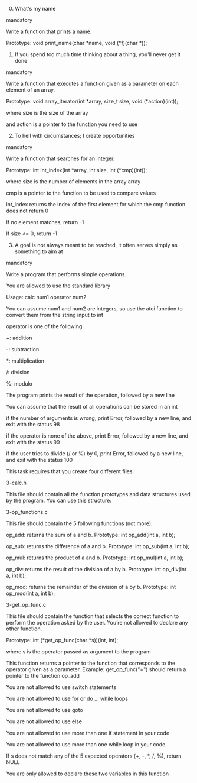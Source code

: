 0. What's my name

mandatory

Write a function that prints a name.



Prototype: void print_name(char *name, void (*f)(char *));

1. If you spend too much time thinking about a thing, you'll never get it done

mandatory

Write a function that executes a function given as a parameter on each element of an array.



Prototype: void array_iterator(int *array, size_t size, void (*action)(int));

where size is the size of the array

and action is a pointer to the function you need to use

2. To hell with circumstances; I create opportunities

mandatory

Write a function that searches for an integer.



Prototype: int int_index(int *array, int size, int (*cmp)(int));

where size is the number of elements in the array array

cmp is a pointer to the function to be used to compare values

int_index returns the index of the first element for which the cmp function does not return 0

If no element matches, return -1

If size <= 0, return -1





3. A goal is not always meant to be reached, it often serves simply as something to aim at

mandatory

Write a program that performs simple operations.



You are allowed to use the standard library

Usage: calc num1 operator num2

You can assume num1 and num2 are integers, so use the atoi function to convert them from the string input to int

operator is one of the following:

+: addition

-: subtraction

*: multiplication

/: division

%: modulo

The program prints the result of the operation, followed by a new line

You can assume that the result of all operations can be stored in an int

if the number of arguments is wrong, print Error, followed by a new line, and exit with the status 98

if the operator is none of the above, print Error, followed by a new line, and exit with the status 99

if the user tries to divide (/ or %) by 0, print Error, followed by a new line, and exit with the status 100

This task requires that you create four different files.


3-calc.h



This file should contain all the function prototypes and data structures used by the program. You can use this structure:


3-op_functions.c



This file should contain the 5 following functions (not more):



op_add: returns the sum of a and b. Prototype: int op_add(int a, int b);

op_sub: returns the difference of a and b. Prototype: int op_sub(int a, int b);

op_mul: returns the product of a and b. Prototype: int op_mul(int a, int b);

op_div: returns the result of the division of a by b. Prototype: int op_div(int a, int b);

op_mod: returns the remainder of the division of a by b. Prototype: int op_mod(int a, int b);

3-get_op_func.c



This file should contain the function that selects the correct function to perform the operation asked by the user. You’re not allowed to declare any other function.



Prototype: int (*get_op_func(char *s))(int, int);

where s is the operator passed as argument to the program

This function returns a pointer to the function that corresponds to the operator given as a parameter. Example: get_op_func("+") should return a pointer to the function op_add

You are not allowed to use switch statements

You are not allowed to use for or do ... while loops

You are not allowed to use goto

You are not allowed to use else

You are not allowed to use more than one if statement in your code

You are not allowed to use more than one while loop in your code

If s does not match any of the 5 expected operators (+, -, *, /, %), return NULL

You are only allowed to declare these two variables in this function
